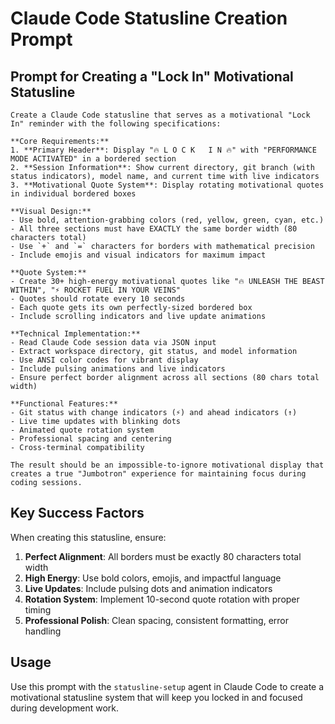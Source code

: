 # Claude Code Statusline Creation Prompt

## Prompt for Creating a "Lock In" Motivational Statusline

```
Create a Claude Code statusline that serves as a motivational "Lock In" reminder with the following specifications:

**Core Requirements:**
1. **Primary Header**: Display "🔥 L O C K   I N 🔥" with "PERFORMANCE MODE ACTIVATED" in a bordered section
2. **Session Information**: Show current directory, git branch (with status indicators), model name, and current time with live indicators
3. **Motivational Quote System**: Display rotating motivational quotes in individual bordered boxes

**Visual Design:**
- Use bold, attention-grabbing colors (red, yellow, green, cyan, etc.)
- All three sections must have EXACTLY the same border width (80 characters total)
- Use `+` and `=` characters for borders with mathematical precision
- Include emojis and visual indicators for maximum impact

**Quote System:**
- Create 30+ high-energy motivational quotes like "🔥 UNLEASH THE BEAST WITHIN", "⚡ ROCKET FUEL IN YOUR VEINS"
- Quotes should rotate every 10 seconds
- Each quote gets its own perfectly-sized bordered box
- Include scrolling indicators and live update animations

**Technical Implementation:**
- Read Claude Code session data via JSON input
- Extract workspace directory, git status, and model information
- Use ANSI color codes for vibrant display
- Include pulsing animations and live indicators
- Ensure perfect border alignment across all sections (80 chars total width)

**Functional Features:**
- Git status with change indicators (⚡) and ahead indicators (↑)
- Live time updates with blinking dots
- Animated quote rotation system
- Professional spacing and centering
- Cross-terminal compatibility

The result should be an impossible-to-ignore motivational display that creates a true "Jumbotron" experience for maintaining focus during coding sessions.
```

## Key Success Factors

When creating this statusline, ensure:
1. **Perfect Alignment**: All borders must be exactly 80 characters total width
2. **High Energy**: Use bold colors, emojis, and impactful language
3. **Live Updates**: Include pulsing dots and animation indicators
4. **Rotation System**: Implement 10-second quote rotation with proper timing
5. **Professional Polish**: Clean spacing, consistent formatting, error handling

## Usage

Use this prompt with the `statusline-setup` agent in Claude Code to create a motivational statusline system that will keep you locked in and focused during development work.